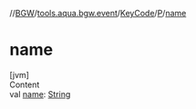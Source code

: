 //[BGW](../../../../index.md)/[tools.aqua.bgw.event](../../index.md)/[KeyCode](../index.md)/[P](index.md)/[name](name.md)



# name  
[jvm]  
Content  
val [name](name.md): [String](https://kotlinlang.org/api/latest/jvm/stdlib/kotlin/-string/index.html)  



